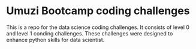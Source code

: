 # Umuzi Bootcamp coding challenges
This is a repo for the data science coding challenges.
It consists of level 0 and level 1 conding challenges.
These challenges were designed to enhance python skills for data scientist.

